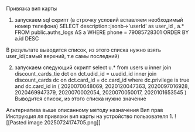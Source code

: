 Привязка вип карты
1. запускаем sql скрипт (в строчку условий вставляем необходимый номер телефона)
 SELECT description::jsonb->'userId' as user_id , a.* FROM public.auths_logs AS a
WHERE phone = 79085728301
ORDER BY a.id DESC

В результате выводится список, из этого списка нужно взять user_id(самый верхний, т.е самы последний)


2. запускаем следующий скрипт
select u.* from users u
inner join discount_cards_tie dct on dct.udid_id = u.udid_id
inner join discount_cards dc on dct.card_id = dc.card_id
where dc.privilege is true
and dc.card_id in (
  2020070048069,
  2020120047363,
  2020097016928,
  2020469947379,
  2020070002054,
  2020070050017,
  2020101653545
)
Выводится список, из этого списка нужно значение 

Альтернатива выше описанному методу назначения Вип прав
Инструкция ля привязки вип карты на устройство пользователя
1. 
![[Pasted image 20250724174705.png]]
